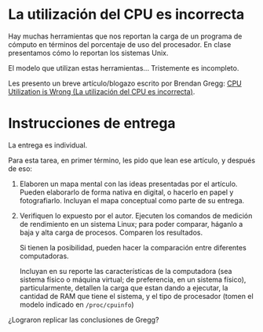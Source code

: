 # La utilización del CPU es incorrecta

Hay muchas herramientas que nos reportan la carga de un programa de
cómputo en términos del porcentaje de uso del procesador. En clase
presentamos cómo lo reportan los sistemas Unix.

El modelo que utilizan estas herramientas... Tristemente es
incompleto.

Les presento un breve artículo/blogazo escrito por Brendan Gregg:
[CPU Utilization is Wrong (La utilización del CPU es incorrecta)](http://www.brendangregg.com/blog/2017-05-09/cpu-utilization-is-wrong.html).

# Instrucciones de entrega

La entrega es individual.

Para esta tarea, en primer término, les pido que lean ese artículo, y
después de eso:

1. Elaboren un mapa mental con las ideas presentadas por el
   artículo. Pueden elaborarlo de forma nativa en digital, o hacerlo
   en papel y fotografiarlo. Incluyan el mapa conceptual como parte de
   su entrega.

2. Verifiquen lo expuesto por el autor. Ejecuten los comandos de
   medición de rendimiento en un sistema Linux; para poder comparar,
   háganlo a baja y alta carga de procesos. Comparen los resultados.

   Si tienen la posibilidad, pueden hacer la comparación entre
   diferentes computadoras.

   Incluyan en su reporte las características de la computadora (sea
   sistema físico o máquina virtual; de preferencia, en un sistema
   físico), particularmente, detallen la carga que estan dando a
   ejecutar, la cantidad de RAM que tiene el sistema, y el tipo de
   procesador (tomen el modelo indicado en `/proc/cpuinfo`)

¿Lograron replicar las conclusiones de Gregg?
